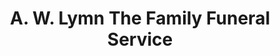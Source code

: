 ---
title: "A. W. Lymn The Family Funeral Service"
url: /hucknall/a-w-lymn-the-family-funeral-service/
shop: Bestattungen
---